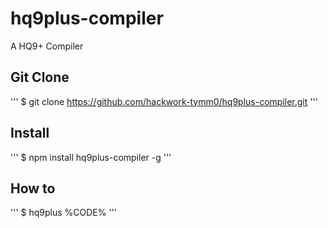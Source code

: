 # hq9plus-compiler
A HQ9+ Compiler

## Git Clone
'''
$ git clone https://github.com/hackwork-tymm0/hq9plus-compiler.git
'''

## Install
'''
$ npm install hq9plus-compiler -g
'''

## How to
'''
$ hq9plus %CODE%
'''